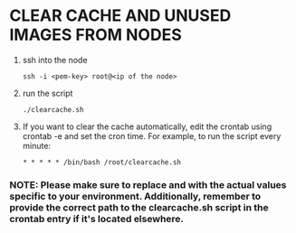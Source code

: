 # CLEAR CACHE AND UNUSED IMAGES FROM NODES

1. ssh into the node 

   `ssh -i <pem-key> root@<ip of the node>`

2. run the script

   `./clearcache.sh`

3. If you want to clear the cache automatically, edit the crontab using crontab -e and set the cron time. 
   For example, to run the script every minute:

   `* * * * * /bin/bash /root/clearcache.sh`

### NOTE: Please make sure to replace <pem-key> and <ip-of-the node> with the actual values specific to your environment. Additionally, remember to provide the correct path to the clearcache.sh script in the crontab entry if it's located elsewhere.
   